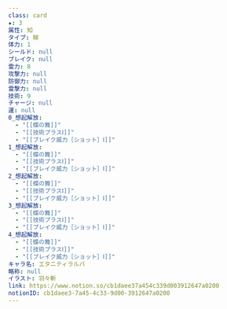 ```yaml
---
class: card
★: 3
属性: 知
タイプ: 稼
体力: 1
シールド: null
ブレイク: null
霊力: 8
攻撃力: null
防御力: null
霊撃力: null
技術: 9
チャージ: null
運: null
0_想起解放:
  - "[[蝶の舞]]"
  - "[[技術プラスⅠ]]"
  - "[[ブレイク威力［ショット］Ⅰ]]"
1_想起解放:
  - "[[蝶の舞]]"
  - "[[技術プラスⅠ]]"
  - "[[ブレイク威力［ショット］Ⅰ]]"
2_想起解放:
  - "[[蝶の舞]]"
  - "[[技術プラスⅠ]]"
  - "[[ブレイク威力［ショット］Ⅰ]]"
3_想起解放:
  - "[[蝶の舞]]"
  - "[[技術プラスⅠ]]"
  - "[[ブレイク威力［ショット］Ⅰ]]"
4_想起解放:
  - "[[蝶の舞]]"
  - "[[技術プラスⅠ]]"
  - "[[ブレイク威力［ショット］Ⅰ]]"
キャラ名: エタニティラルバ
略称: null
イラスト: 羽々斬
link: https://www.notion.so/cb1daee37a454c339d003912647a0200
notionID: cb1daee3-7a45-4c33-9d00-3912647a0200
---
```

